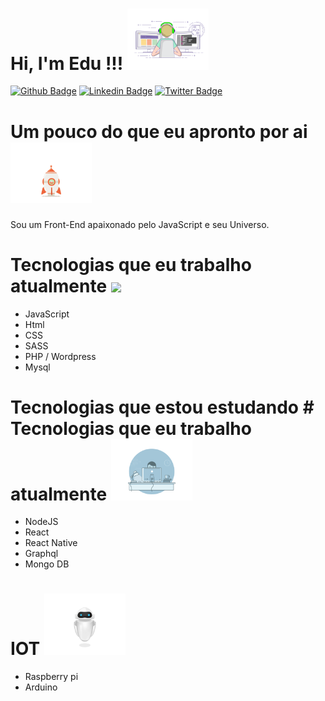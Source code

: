 # Hi, I'm Edu !!! <img src="https://raw.githubusercontent.com/eduardonk9999/eduardonk9999/master/assets/coding-freak.gif" style="max-width:100%;" width="130"> 

[![Github Badge](https://img.shields.io/badge/-Github-000?style=flat-square&logo=Github&logoColor=white&link=https://github.com/eduardonk9999)](https://github.com/eduardonk9999)
[![Linkedin Badge](https://img.shields.io/badge/-LinkedIn-blue?style=flat-square&logo=Linkedin&logoColor=white&link=https://www.linkedin.com/in/eduardo-silva-537963160/)](https://www.linkedin.com/in/eduardo-silva-537963160/)
[![Twitter Badge](https://img.shields.io/badge/-Twitter-1ca0f1?style=flat-square&labelColor=1ca0f1&logo=twitter&logoColor=white&link=https://twitter.com/eduardo07js)](https://twitter.com/eduardo07js)


# Um pouco do que eu apronto por ai <img src="https://raw.githubusercontent.com/eduardonk9999/eduardonk9999/master/assets/rocket.gif" style="max-width:100%;" width="130"> 
<p>Sou um Front-End apaixonado pelo JavaScript e seu Universo.<p>



# Tecnologias que eu trabalho atualmente <img src="https://raw.githubusercontent.com/eduardonk9999/eduardonk9999/master/assets/catwprk.gif" style="max-width:100%;" width="130"> 
- JavaScript
- Html
- CSS
- SASS
- PHP / Wordpress
- Mysql

# Tecnologias que estou estudando  # Tecnologias que eu trabalho atualmente <img src="https://raw.githubusercontent.com/eduardonk9999/eduardonk9999/master/assets/estudando.gif" style="max-width:100%;" width="130"> 
- NodeJS
- React
- React Native
- Graphql
- Mongo DB



# IOT  <img src="https://raw.githubusercontent.com/eduardonk9999/eduardonk9999/master/assets/robo.gif" style="max-width:100%;" width="130"> 
- Raspberry pi
- Arduino
